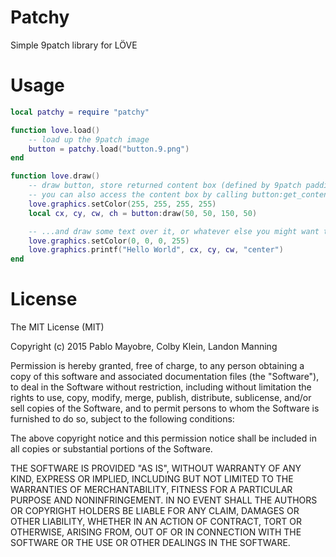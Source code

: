 # Patchy

Simple 9patch library for LÖVE

# Usage

```lua
local patchy = require "patchy"

function love.load()
	-- load up the 9patch image
	button = patchy.load("button.9.png")
end

function love.draw()
	-- draw button, store returned content box (defined by 9patch padding)
	-- you can also access the content box by calling button:get_content_box()
	love.graphics.setColor(255, 255, 255, 255)
	local cx, cy, cw, ch = button:draw(50, 50, 150, 50)

	-- ...and draw some text over it, or whatever else you might want to do!
	love.graphics.setColor(0, 0, 0, 255)
	love.graphics.printf("Hello World", cx, cy, cw, "center")
end
```

# License

The MIT License (MIT)

Copyright (c) 2015 Pablo Mayobre, Colby Klein, Landon Manning

Permission is hereby granted, free of charge, to any person obtaining a copy
of this software and associated documentation files (the "Software"), to deal
in the Software without restriction, including without limitation the rights
to use, copy, modify, merge, publish, distribute, sublicense, and/or sell
copies of the Software, and to permit persons to whom the Software is
furnished to do so, subject to the following conditions:

The above copyright notice and this permission notice shall be included in all
copies or substantial portions of the Software.

THE SOFTWARE IS PROVIDED "AS IS", WITHOUT WARRANTY OF ANY KIND, EXPRESS OR
IMPLIED, INCLUDING BUT NOT LIMITED TO THE WARRANTIES OF MERCHANTABILITY,
FITNESS FOR A PARTICULAR PURPOSE AND NONINFRINGEMENT. IN NO EVENT SHALL THE
AUTHORS OR COPYRIGHT HOLDERS BE LIABLE FOR ANY CLAIM, DAMAGES OR OTHER
LIABILITY, WHETHER IN AN ACTION OF CONTRACT, TORT OR OTHERWISE, ARISING FROM,
OUT OF OR IN CONNECTION WITH THE SOFTWARE OR THE USE OR OTHER DEALINGS IN THE
SOFTWARE.
